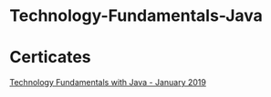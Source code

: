 # Technology-Fundamentals-Java

# Certicates 
<a href="https://softuni.bg/certificates/details/65580/03dcacd7"> Technology Fundamentals with Java - January 2019 </a>
